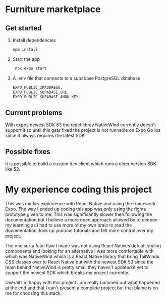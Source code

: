 # Furniture marketplace

## Get started

1. Install dependencies

   ```bash
   npm install
   ```

2. Start the app

   ```bash
    npx expo start
   ```

3. A .env file that connects to a supabase PostgreSQL database

   ```bash
   EXPO_PUBLIC_IPADDRESS,
   EXPO_PUBLIC_SUPABASE_URL
   EXPO_PUBLIC_SUPABASE_ANON_KEY
   ```  

## Current problems

With expos newest SDK 53 the react libray NativeWind currently doesn't support it so until this gets
fixed the project is not runnable on Expo Go Ios since it always requires the latest SDK

## Possible fixes

It is possible to build a custom dev client which runs a older version SDK like 52.

# My experience coding this project

This was my firs expierience with React Native and using the framework Expo. The way I ended up coding this app was only using the figma prototype given to me. This was significantly slower then following the documentation but I believe a more open approach allowed be to deepen my learning as I had to use more of my own brain to read the documentation, look up youtube tutorials and felt more control over my project.

The one sorta fatal flaw I made was not using React Natives default styling components and looking for an alternative I was more comfortable with which was NativeWind which is a React Native library that bring TailWinds CSS classes over to React Native but with the newest SDK 53 since the team behind NativeWind is pretty small they haven't updated it yet to support the newest SDK which breaks my project currently.

Overall I'm happy with this project I am really bummed out what happened at the end and that I can't present a complete project but that blame is on me for choosing this stack.


